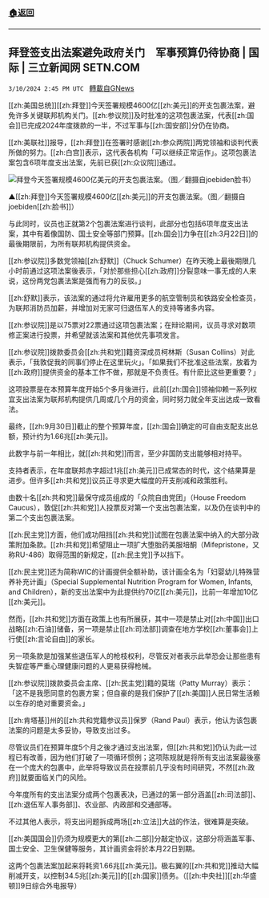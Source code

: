 ###  [:house:返回](README.md)
---


## 拜登签支出法案避免政府关门　军事预算仍待协商 | 国际 | 三立新闻网  SETN.COM
`3/10/2024 2:45 PM UTC ` [轉載自GNews](https://gnews.org/articles/2381988)

[[zh:美国总统]][[zh:拜登]]今天签署规模4600亿[[zh:美元]]的开支包裹法案，避免许多关键联邦机构关门。[[zh:参议院]]及时批准的这项包裹法案，代表[[zh:国会]]已完成2024年度拨款的一半，不过军事与[[zh:国安部]]分仍在协商。

[[zh:美联社]]报导，[[zh:拜登]]在签署时感谢[[zh:参众两院]]两党领袖和谈判代表所做的努力。[[zh:白宫]]表示，这代表各机构「可以继续正常运作」。这项包裹法案包含6项年度支出法案，先前已获[[zh:众议院]]通过。

![拜登今天签署规模4600亿美元的开支包裹法案。（图／翻摄自joebiden脸书）](https://attach.setn.com/newsimages/2020/10/23/2842386-PH.jpg "拜登今天签署规模4600亿美元的开支包裹法案。（图／翻摄自joebiden脸书）")

▲[[zh:拜登]]今天签署规模4600亿[[zh:美元]]的开支包裹法案。（图／翻摄自joebiden[[zh:脸书]]）

与此同时，议员也正就第2个包裹法案进行谈判，此部分也包括6项年度支出法案，其中有着像国防、国土安全等部门预算。[[zh:国会]]力争在[[zh:3月22日]]的最後期限前，为所有联邦机构提供资金。

[[zh:参议院]]多数党领袖[[zh:舒默]]（Chuck Schumer）在昨天晚上最後期限几小时前通过这项法案後表示，「对於那些担心[[zh:政府]]分裂意味一事无成的人来说，这份两党包裹法案是强而有力的反驳。」

[[zh:舒默]]表示，该法案的通过将允许雇用更多的航空管制员和铁路安全检查员，为联邦消防员加薪，并增加对无家可归退伍军人的支持等诸多内容。

[[zh:参议院]]是以75票对22票通过这项包裹法案；在辩论期间，议员寻求对数项修正案进行投票，并希望就该法案和其他优先事项发言。

[[zh:参议院]]拨款委员会[[zh:共和党]]籍资深成员柯林斯（Susan Collins）对此表示，「我敦促我的同事们停止在这里玩火」。「如果我们不批准这些法案，放着为[[zh:政府]]提供资金的基本工作不做，那就是不负责任。有什麽比这些更重要？」

这项投票是在本预算年度开始5个多月後进行，此前[[zh:国会]]领袖仰赖一系列权宜支出法案为联邦机构提供几周或几个月的资金，同时努力就全年支出达成一致看法。

最终，[[zh:9月30日]]截止的整个预算年度，[[zh:国会]]确定的可自由支配支出总额，预计约为1.66兆[[zh:美元]]。

此数字与前一年相比，就[[zh:共和党]]而言，至少非国防支出能够相对持平。

支持者表示，在年度联邦赤字超过1兆[[zh:美元]]已成常态的时代，这个结果算是进步。但许多[[zh:共和党]]议员正寻求更大幅度的开支削减和政策胜利。

由数十名[[zh:共和党]]最保守成员组成的「众院自由党团」（House Freedom Caucus），敦促[[zh:共和党]]人投票反对第一个支出包裹法案，以及仍在谈判中的第二个支出包裹法案。

[[zh:民主党]]方面，他们成功阻挡[[zh:共和党]]试图在包裹法案中纳入的大部分政策附加条款。[[zh:共和党]]希望阻止一项扩大堕胎药美服培酮（Mifepristone，又称RU-486）取得范围的新规定，[[zh:民主党]]予以挡下。

[[zh:民主党]]还为简称WIC的计画提供全额补助，该计画全名为「妇婴幼儿特殊营养补充计画」（Special Supplemental Nutrition Program for Women, Infants, and Children），新的支出法案中为此提供约70亿[[zh:美元]]，比前一年增加10亿[[zh:美元]]。

然而，[[zh:共和党]]方面在政策上也有所展获，其中一项是禁止对[[zh:中国]]出口战略[[zh:石油]]储备，另一项是禁止[[zh:司法部]]调查在地方学校[[zh:董事会]]上行使[[zh:言论自由]]的家长。

另一项条款是加强某些退伍军人的枪枝权利，尽管反对者表示此举恐会让那些患有失智症等严重心理健康问题的人更易获得枪械。

[[zh:参议院]]拨款委员会主席、[[zh:民主党]]籍的莫瑞（Patty Murray）表示：「这不是我愿同意的包裹方案；但自豪的是我们保护了[[zh:美国]]人民日常生活赖以生存的绝对重要资金。」

[[zh:肯塔基]]州的[[zh:共和党籍参议员]]保罗（Rand Paul）表示，他认为该包裹法案的问题是太多妥协，导致支出过多。

尽管议员们在预算年度5个月之後才通过支出法案，但[[zh:共和党]]仍认为此一过程已有改善，因为他们打破了一项循环惯例；这项陈规就是将所有支出法案最後塞在一个庞大的包裹中，此举将导致议员在投票前几乎没有时间研究，不然[[zh:政府]]就要面临关门的风险。

今年度所有的支出法案分成两个包裹表决，已通过的第一部分涵盖[[zh:司法部]]、[[zh:退伍军人事务部]]、农业部、内政部和交通部等。

不过其他人表示，将支出问题拆成两场[[zh:立法]]大战的作法，很难算是突破。

[[zh:美国国会]]仍须为规模更大的第[[zh:二部]]分敲定协议，这部分将涵盖军事、国土安全、卫生保健等服务，其计画资金将於本月22日到期。

这两个包裹法案加起来将耗资1.66兆[[zh:美元]]。极右翼的[[zh:共和党]]推动大幅削减开支，以控制34.5兆[[zh:美元]]的[[zh:国家]]债务。（[[zh:中央社]][[zh:华盛顿]]9日综合外电报导）
